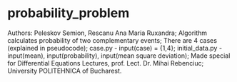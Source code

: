 # probability_problem
Authors: Peleskov Semion, Rescanu Ana Maria Ruxandra;
Algorithm calculates probability of two complementary events;
There are 4 cases (explained in pseudocode);
case.py - input(case) = {1,4};
initial_data.py - input(mean), input(probability), input(mean square deviation);
Made special for Differential Equations Lectures, prof. Lect. Dr. Mihai Rebenciuc;
University POLITEHNICA of Bucharest.
